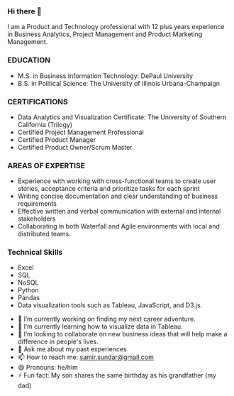 ### Hi there 👋


I am a Product and Technology professional with 12 plus years experience in Business Analytics, Project Management and Product Marketing Management.

### EDUCATION
* M.S. in Business Information Technology: DePaul University 
* B.S. in Political Science: The University of Illinois Urbana-Champaign

### CERTIFICATIONS
* Data Analytics and Visualization Certificate: The University of Southern California (Trilogy)
* Certified Project Management Professional
* Certified Product Manager
* Certified Product Owner/Scrum Master 

### AREAS OF EXPERTISE
* Experience with working with cross-functional teams to create user stories, acceptance criteria and prioritize tasks for each sprint
* Writing concise documentation and clear understanding of business requirements
* Effective written and verbal communication with external and internal stakeholders
* Collaborating in both Waterfall and Agile environments with local and distributed teams. 

### Technical Skills 
* Excel
* SQL
* NoSQL
* Python
* Pandas
* Data visualization tools such as Tableau, JavaScript, and D3.js. 

- 🔭 I’m currently working on finding my next career adventure.
- 🌱 I’m currently learning how to visualize data in Tableau.
- 👯 I’m looking to collaborate on new business ideas that will help make a difference in people's lives.
- 💬 Ask me about my past experiences
- 📫 How to reach me: samir.sundar@gmail.com
- 😄 Pronouns: he/him
- ⚡ Fun fact: My son shares the same birthday as his grandfather (my dad)
<!--
**ssundar80/ssundar80** is a ✨ _special_ ✨ repository because its `README.md` (this file) appears on your GitHub profile.

